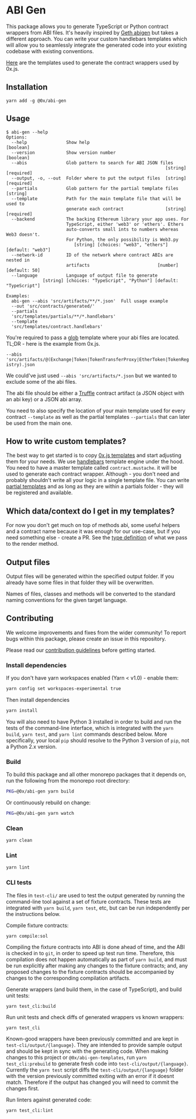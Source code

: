 # ABI Gen

This package allows you to generate TypeScript or Python contract wrappers from ABI files.
It's heavily inspired by [Geth abigen](https://github.com/ethereum/go-ethereum/wiki/Native-DApps:-Go-bindings-to-Ethereum-contracts) but takes a different approach.
You can write your custom handlebars templates which will allow you to seamlessly integrate the generated code into your existing codebase with existing conventions.

[Here](https://github.com/0xProject/0x-monorepo/tree/development/packages/0x.js/abi-gen-templates) are the templates used to generate the contract wrappers used by 0x.js.

## Installation

`yarn add -g @0x/abi-gen`

## Usage

```
$ abi-gen --help
Options:
  --help               Show help                                       [boolean]
  --version            Show version number                             [boolean]
  --abis               Glob pattern to search for ABI JSON files
                                                             [string] [required]
  --output, -o, --out  Folder where to put the output files  [string] [required]
  --partials           Glob pattern for the partial template files      [string]
  --template           Path for the main template file that will be used to
                       generate each contract                [string] [required]
  --backend            The backing Ethereum library your app uses. For
                       TypeScript, either 'web3' or 'ethers'. Ethers
                       auto-converts small ints to numbers whereas Web3 doesn't.
                       For Python, the only possibility is Web3.py
                          [string] [choices: "web3", "ethers"] [default: "web3"]
  --network-id         ID of the network where contract ABIs are nested in
                       artifacts                          [number] [default: 50]
  --language           Language of output file to generate
              [string] [choices: "TypeScript", "Python"] [default: "TypeScript"]

Examples:
  abi-gen --abis 'src/artifacts/**/*.json'  Full usage example
  --out 'src/contracts/generated/'
  --partials
  'src/templates/partials/**/*.handlebars'
  --template
  'src/templates/contract.handlebars'

```

You're required to pass a [glob](<https://en.wikipedia.org/wiki/Glob_(programming)>) template where your abi files are located.
TL;DR - here is the example from 0x.js.

`--abis 'src/artifacts/@(Exchange|Token|TokenTransferProxy|EtherToken|TokenRegistry).json`

We could've just used `--abis 'src/artifacts/*.json` but we wanted to exclude some of the abi files.

The abi file should be either a [Truffle](http://truffleframework.com/) contract artifact (a JSON object with an abi key) or a JSON abi array.

You need to also specify the location of your main template used for every contract `--template` as well as the partial templates `--partials` that can later be used from the main one.

## How to write custom templates?

The best way to get started is to copy [0x.js templates](https://github.com/0xProject/0x-monorepo/tree/development/packages/abi-gen-templates) and start adjusting them for your needs.
We use [handlebars](http://handlebarsjs.com/) template engine under the hood.
You need to have a master template called `contract.mustache`. it will be used to generate each contract wrapper. Although - you don't need and probably shouldn't write all your logic in a single template file. You can write [partial templates](http://handlebarsjs.com/partials.html) and as long as they are within a partials folder - they will be registered and available.

## Which data/context do I get in my templates?

For now you don't get much on top of methods abi, some useful helpers and a contract name because it was enough for our use-case, but if you need something else - create a PR.
See the [type definition](https://github.com/0xProject/0x-monorepo/tree/development/packages/abi-gen/src/types.ts) of what we pass to the render method.

## Output files

Output files will be generated within the specified output folder. If you already have some files in that folder they will be overwritten.

Names of files, classes and methods will be converted to the standard naming conventions for the given target language.

## Contributing

We welcome improvements and fixes from the wider community! To report bugs within this package, please create an issue in this repository.

Please read our [contribution guidelines](../../CONTRIBUTING.md) before getting started.

### Install dependencies

If you don't have yarn workspaces enabled (Yarn < v1.0) - enable them:

```bash
yarn config set workspaces-experimental true
```

Then install dependencies

```bash
yarn install
```

You will also need to have Python 3 installed in order to build and run the tests of the command-line interface, which is integrated with the `yarn build`, `yarn test`, and `yarn lint` commands described below. More specifically, your local `pip` should resolve to the Python 3 version of `pip`, not a Python 2.x version.

### Build

To build this package and all other monorepo packages that it depends on, run the following from the monorepo root directory:

```bash
PKG=@0x/abi-gen yarn build
```

Or continuously rebuild on change:

```bash
PKG=@0x/abi-gen yarn watch
```

### Clean

```bash
yarn clean
```

### Lint

```bash
yarn lint
```

### CLI tests

The files in `test-cli/` are used to test the output generated by running the command-line tool against a set of fixture contracts. These tests are integrated with `yarn build`, `yarn test`, etc, but can be run independently per the instructions below.

Compile fixture contracts:

```
yarn compile:sol
```

Compiling the fixture contracts into ABI is done ahead of time, and the ABI is checked in to `git`, in order to speed up test run time. Therefore, this compilation does not happen automatically as part of `yarn build`, and must be run explicitly after making any changes to the fixture contracts; and, any proposed changes to the fixture contracts should be accompanied by changes to the corresponding compilation artifacts.

Generate wrappers (and build them, in the case of TypeScript), and build unit tests:

```
yarn test_cli:build
```

Run unit tests and check diffs of generated wrappers vs known wrappers:

```
yarn test_cli
```

Known-good wrappers have been previously committed and are kept in `test-cli/output/{language}`. They are intended to provide sample output and should be kept in sync with the generating code. When making changes to this project or `@0x/abi-gen-templates`, run `yarn test_cli:prebuild` to generate fresh code into `test-cli/output/{language}`. Currently the `yarn test` script diffs the `test-cli/output/{language}` folder with the version previously committed exiting with an error if it doesnt match. Therefore if the output has changed you will need to commit the changes first.

Run linters against generated code:

```
yarn test_cli:lint
```

